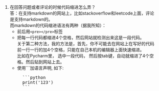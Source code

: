 1. 在回答问题或者评论的时候代码缩进怎么弄？  
答：在支持markdown的网站上，比如stackoverflow和leetcode上面，评论是支持markdown的。  
而markdown的代码缩进语法有两种（据我所知）：  
   - 前后用`<pre></pre>`标签  
   - 把每一行代码都缩进4个空格，然后网站就检测出来这是一段代码。  
关于第二种方法，我的方法是，首先，你不可能去在网站上在写好的代码前一行一行的加4个空格，只能在自己本机的编辑器上面快速缩进。  
比如在Pycharm里， 选中一段代码， 然后按tab键，自动就缩进了4个空格。然后贴到网站上去。  
   - 使用```加语言声明, 如下:
       <pre>
       ```python
       print('123')
       ```
       </pre>


